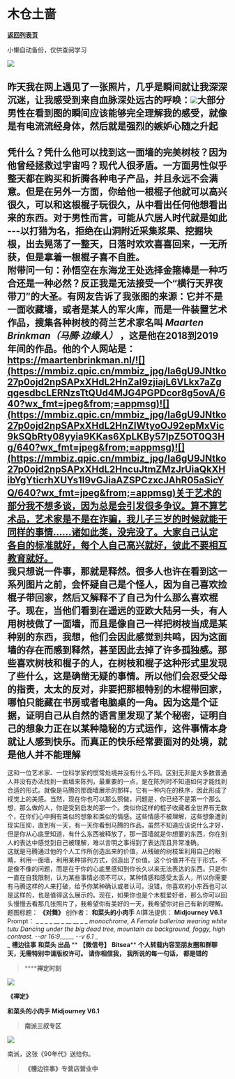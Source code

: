 # 木仓土啬

[**返回列表页**](/gzh/槽边往事)

小懒自动备份，仅供查阅学习

![](https://mmbiz.qpic.cn/mmbiz_jpg/Ia6gU9JNtko27p0ojd2npSAPxXHdL2Hn8hzRXDkWzzTXnsJFICeOudpOynlQM9ziaiaCkBZ8FicxYhdpfnoqsCn8w/640?wx_fmt=jpeg&from;=appmsg)

昨天我在网上遇见了一张照片，几乎是瞬间就让我深深沉迷，让我感受到来自血脉深处远古的呼唤：![](https://mmbiz.qpic.cn/mmbiz_jpg/Ia6gU9JNtko27p0ojd2npSAPxXHdL2HnFQAFic9ecyAMtpEAXJVP6HciapyaWZMhUeu8HJWTOj1Y23kicViakMyG0A/640?wx_fmt=jpeg&from;=appmsg)大部分男性在看到图的瞬间应该能够完全理解我的感受，就像是有电流流经身体，然后就是强烈的嫉妒心随之升起
---
凭什么？凭什么他可以找到这一面墙的完美树枝？因为他曾经拯救过宇宙吗？现代人很矛盾。一方面男性似乎整天都在购买和折腾各种电子产品，并且永远不会满意。但是在另外一方面，你给他一根棍子他就可以高兴很久，可以和这根棍子玩很久，从中看出任何他想看出来的东西。对于男性而言，可能从穴居人时代就是如此
---以打猎为名，拒绝在山洞附近采集浆果、挖掘块根，出去晃荡了一整天，日落时欢欢喜喜回来，一无所获，但是拿着一根棍子喜不自胜。  
附带问一句：孙悟空在东海龙王处选择金箍棒是一种巧合还是一种必然？反正我是无法接受一个“横行天界夜带刀”的大圣。有网友告诉了我张图的来源：它并不是一面收藏墙，或者是某人的军火库，而是一件装置艺术作品，搜集各种树枝的荷兰艺术家名叫
_Maarten Brinkman（马腾·边缘人）_
，这是他在2018到2019年间的作品。他的个人网站是：https://maartenbrinkman.nl/![](https://mmbiz.qpic.cn/mmbiz_jpg/Ia6gU9JNtko27p0ojd2npSAPxXHdL2HnZaI9zjiajL6VLkx7aZgqgesdbcLERNzsTtQUd4MJG4PGPDcor8g5ovA/640?wx_fmt=jpeg&from;=appmsg)![](https://mmbiz.qpic.cn/mmbiz_jpg/Ia6gU9JNtko27p0ojd2npSAPxXHdL2HnZlWtyoOJ92epMxVic9kSQbRty08yyia9KKas6XpLKBy57IpZ5OT0Q3Hg/640?wx_fmt=jpeg&from;=appmsg)![](https://mmbiz.qpic.cn/mmbiz_jpg/Ia6gU9JNtko27p0ojd2npSAPxXHdL2HncuJtmZMzJrUiaQkXHibYgYticrhXUYs1I9vGJiaAZSPCzxcJAhR05aSicYQ/640?wx_fmt=jpeg&from;=appmsg)关于艺术的部分我不想多谈，因为总是会引发很多争议。算不算艺术品，艺术家是不是在诈骗，我儿子三岁的时候就能干同样的事情......诸如此类，没完没了。大家自己认定各自的标准就好，每个人自己高兴就好，彼此不要相互教育就好。  
我只想说一件事，那就是释然。很多人也许在看到这一系列图片之前，会怀疑自己是个怪人，因为自己喜欢捡棍子带回家，然后又解释不了自己为什么那么喜欢棍子。现在，当他们看到在遥远的亚欧大陆另一头，有人用树枝做了一面墙，而且是像自己一样把树枝当成是某种别的东西，我想，他们会因此感觉到共鸣，因为这面墙的存在而感到释然，甚至因此去掉了许多孤独感。那些喜欢树枝和棍子的人，在树枝和棍子这种形式里发现了些什么，这是确凿无疑的事情。所以他们会忍受父母的指责，太太的反对，非要把那根特别的木棍带回家，哪怕只能藏在书房或者电脑桌的一角。因为这是个证据，证明自己从自然的语言里发现了某个秘密，证明自己的想象力正在以某种隐秘的方式运作，这件事情本身就让人感到快乐。而真正的快乐经常要面对的处境，就是他人并不能理解
---
这和一位艺术家、一位科学家的惯常处境并没有什么不同。区别无非是大多数普通人并没有办法找到一面墙来陈列，最重要的一点，是在陈列时不知道如何才能找到合适的形式。就像是马腾的那面墙展示的那样，它有一种内在的秩序，因此形成了视觉上的美感。当然，现在你也可以那么照做，问题是，你已经不是第一个那么想，那么做的人，你是受到启发的那一个。类似你这样的棍子收藏者全世界有无数个，在你们心中拥有类似的想象和类似的情感。这些情感不被理解，这些想象遭到现实压抑，直到有一天，有一天你看到马腾的作品，虽然不知道应该说什么才好，但是你从心底里知道，有什么东西被释放了，那一面墙就是你想要的东西，你在别人的表达中感觉到自己被理解，难以言明之事得到了表达而且异常准确。  
这就是马腾通过他的个人工作所创造出来的价值，从残破的树枝里利用自己的眼睛，利用一面墙，利用某种排列方式，创造出了价值。这个价值并不在于形式，不是像不像的问题，而是在于你的心底里感知到你长久以来无法表达的东西。只是你一直在自我限制，认为某些事情必须不可以，某种情感和感受太丢人，所以你需要有马腾这样的人来打破，给予你某种确认或者认可。没错，你喜欢的小东西也可以是这样的，也是值得这么展示的。现在，如果你也是个木棍爱好者，那么你可以回头慢慢去看那几张照片了，我希望你有美好的一天，我希望你对自己有新的理解。  
题图标题： **《对舞》** 创作者： **和菜头的小肉手** AI算法提供： **Midjourney V6.1** Prompt： _ _ _ _ __
_ __ __ _ _ _monochrome, A Female ballerina wearing white tutu Dancing under
the big dead tree, mountain as background, foggy, high contrast. --ar
16:9______ -_-v 6.1_ _  
_ **槽边往事** **和菜头 出品** ** **【微信号】** **Bitsea**** **个人转载内容至朋友圈和群聊天，无需特别申请版权许可。**
**请你相信我，** **我所说的每一句话，** **都是错的**

>  ******禅定时刻**

![](https://mmbiz.qpic.cn/mmbiz_jpg/Ia6gU9JNtko27p0ojd2npSAPxXHdL2HnHSDC2XwUZ4a5axuwyePobtgbiccMG2qxU653tHJWZMkoQ7zgCjeJzlA/640?wx_fmt=jpeg&from;=appmsg)

 **《禅定》**

 **和菜头的小肉手** **Midjourney V6.1**  

>  **南派三叔专区**

![](https://mmbiz.qpic.cn/mmbiz_jpg/Ia6gU9JNtko27p0ojd2npSAPxXHdL2HnqRoOXft6X3fgdxDhMGMeDZyQ8gwkXBeF7ubjwlxibtYianzgAkOsicJpw/640?wx_fmt=jpeg&from;=appmsg)

南派，这张《90年代》送给你。

>  **《槽边往事》专营店营业中**

  

